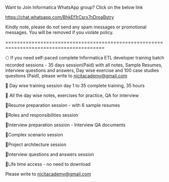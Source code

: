 Want to Join Informatica WhatsApp group? Click on the below link

https://chat.whatsapp.com/BhkEf1rCsrx7nDroaBstry

Kindly note, please do not send any spam messages or promotional messages. 
You will be removed if you violate policy. 

========================================================================================


🌕 If you need self-paced complete Informatica ETL developer training batch recorded sessions - 35 days session(Paid) with all notes, Sample Resumes, interview questions and answers, Day wise exercise and 100 case studies questions (Paid), please write to nicitacademy@gmail.com

📌 Day wise training session day 1 to 35 complete training, 35 hours

📌 All the day wise notes, exercises for practice, QA for interview

📌Resume preparation session - with 6 sample resumes

📌Roles and responsibilities session

📌Interview preparation session - Interview QA documents

📌Complex scenario session

📌Project architecture session

📌Interview questions and answers session

📌Life time access - no need to download

Please write to nicitacademy@gmail.com



